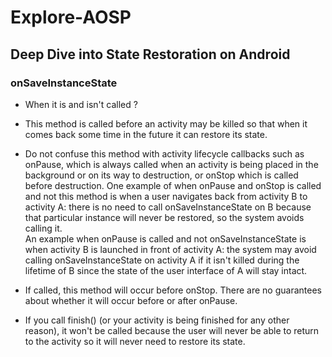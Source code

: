 # Explore-AOSP


##  Deep Dive into State Restoration on Android

### onSaveInstanceState 

* When it is and isn't called ?
- This method is called before an activity may be killed so that when it comes back some time in the future it can restore its state.

- Do not confuse this method with activity lifecycle callbacks such as onPause, which is always called when an activity is being placed
in the background or on its way to destruction, or onStop which is called before destruction.
One example of when onPause and onStop is called and not this method is when a user navigates back from activity B to activity A: there 
is no need to call onSaveInstanceState on B because that particular instance will never be restored, so the system avoids calling it.  
An example when onPause is called and not onSaveInstanceState is when activity B is launched in front of activity A:
the system may avoid calling onSaveInstanceState on activity A if it isn't killed during the lifetime of B since the state of the user interface 
of A will stay intact. 
     
- If called, this method will occur before onStop. There are no guarantees about whether it will occur before or after onPause.
  
- If you call finish() (or your activity is being finished for any other reason), it won't be called because the user will never be able to 
  return to the activity so it will never need to restore its state.
 
     
      
      
